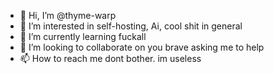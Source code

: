 - 👋 Hi, I’m @thyme-warp
- 👀 I’m interested in self-hosting, Ai, cool shit in general
- 🌱 I’m currently learning fuckall
- 💞️ I’m looking to collaborate on you brave asking me to help
- 📫 How to reach me dont bother. im useless

<!---
thyme-warp/thyme-warp is a ✨ special ✨ repository because its `README.md` (this file) appears on your GitHub profile.
You can click the Preview link to take a look at your changes.
--->
